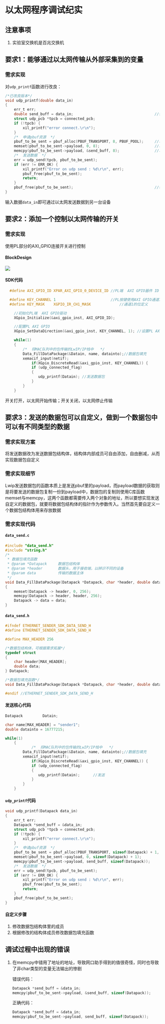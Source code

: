 # 以太网程序调试纪实

## 注意事项

1. 实验室交换机是百兆交换机

## 要求1：能够通过以太网传输从外部采集到的变量

### 需求实现

对`udp_printf`函数进行改良：

```c
/*已改良版本*/
void udp_printf(double data_in)
{
	err_t err;
	double send_buff = data_in;  									//待发送数据，改良的地方1
	struct udp_pcb *tpcb = connected_pcb;
	if (!tpcb) {
		xil_printf("error connect.\r\n");
	}
	/*  申请pbuf资源  */
	pbuf_to_be_sent = pbuf_alloc(PBUF_TRANSPORT, 8, PBUF_POOL);		//单位：字节,8字节
	memset(pbuf_to_be_sent->payload, 0, 8);							//单位：字节,8字节
	memcpy(pbuf_to_be_sent->payload, &send_buff, 8);				//单位：字节,8字节，改良的地方2
	/*  发送数据  */
	err = udp_send(tpcb, pbuf_to_be_sent);
	if (err != ERR_OK) {
		xil_printf("Error on udp send : %d\r\n", err);
		pbuf_free(pbuf_to_be_sent);
		return;
	}
	pbuf_free(pbuf_to_be_sent);  									//释放pbuf
}


```

输入数据`data_in`即可通过以太网发送数据到另一台设备

## 要求2：添加一个控制以太网传输的开关

### 需求实现

使用PL部分的AXI_GPIO连接开关进行控制

#### BlockDesign

![](https://cdn.jsdelivr.net/gh/MorisCat/PicBed/md_img/20211027194837.png)



#### SDK代码

```C
  #define AXI_GPIO_ID XPAR_AXI_GPIO_0_DEVICE_ID	//PL端  AXI GPIO器件 ID

  #define KEY_CHANNEL 1							//PL按键使用AXI GPIO通道1
  #define KEY_MASK    XGPIO_IR_CH1_MASK 			//通道1的位定义

	//初始化PL端  AXI GPIO驱动
    XGpio_Initialize(&axi_gpio_inst, AXI_GPIO_ID);

    //配置PL AXI GPIO
    XGpio_SetDataDirection(&axi_gpio_inst, KEY_CHANNEL, 1); //设置PL AXI GPIO通道1为输入

	while(1)
	{
	    /*  将MAC队列中的包传输的LwIP/IP栈中   */
        Data_FillDataPackage(&Datain, name, datainto);//数据包填充
    	xemacif_input(netif);
    	    if(XGpio_DiscreteRead(&axi_gpio_inst, KEY_CHANNEL))	{		////判断开关的电平高低
    	    if (udp_connected_flag)
    	    {
    	       udp_printf(Datain); //发送数据包
    	    }
    	}
	}

```

开关打开，以太网开始传输；开关关闭，以太网停止传输

## 要求3：发送的数据包可以自定义，做到一个数据包中可以有不同类型的数据

### 需求实现方案

将发送数据改为发送数据包结构体，结构体内部成员可自由添加，自由删减，从而实现数据包自定义

### 需求实现细节

Lwip发送数据包的函数本质上是发送pbuf里的payload，而payload数据的获取则是将要发送的数据包复制一份到payload中，数据包的复制则使用C库函数memset与memcpy，这两个函数都需要传入两个对象的地址，所以要想实现发送自定义的数据包，就要将数据包结构体的指针作为参数传入。当然首先要自定义一个数据包结构体用来存放数据

### 需求实现代码

#### `data_send.c`

```C
#include "data_send.h"
#include "string.h"
/*
 * 数据包填充函数
 * @param *Datapack     数据包结构体
 * @param *header       数据头，用于接收端，以辨识不同的设备
 * @param data          传输的数据主体
 */
void Data_FillDataPackage(Datapack *Datapack, char *header, double data)
{
    memset(Datapack -> header, 0, 256);
    memcpy(Datapack -> header, header, 256);
    Datapack -> data = data;
}
```

#### `data_send.h`

```C
#ifndef ETHERNET_SENDER_SDK_DATA_SEND_H
#define ETHERNET_SENDER_SDK_DATA_SEND_H

#define MAX_HEADER 256

/*数据包结构体，可根据需求拓展*/
typedef struct
{
    char header[MAX_HEADER];
    double data;
} Datapack;

/*数据包填充函数*/
void Data_FillDataPackage(Datapack *Datapack, char *header, double data);

#endif //ETHERNET_SENDER_SDK_DATA_SEND_H

```

#### 发送核心代码

```C
Datapack         Datain;

char name[MAX_HEADER] = "sender1";
double datainto = 16777215;

while(1)
	{
			/*  将MAC队列中的包传输的LwIP/IP栈中   */
        Data_FillDataPackage(&Datain, name, datainto);//数据包填充
    	xemacif_input(netif);
    	    if(XGpio_DiscreteRead(&axi_gpio_inst, KEY_CHANNEL))	{		//判断按键按下
    	    if (udp_connected_flag)
    	    { 
    	       udp_printf(Datain);		//发送
    	    }
    	}
	}
```

#### `udp_printf`代码

```C
void udp_printf(Datapack data_in)
{
	err_t err;
	Datapack *send_buff = &data_in;  													//待发送数据
	struct udp_pcb *tpcb = connected_pcb;
	if (!tpcb) {
		xil_printf("error connect.\r\n");
	}
	/*  申请pbuf资源  */
	pbuf_to_be_sent = pbuf_alloc(PBUF_TRANSPORT, sizeof(Datapack) + 1, PBUF_POOL);		//单位：字节
	memset(pbuf_to_be_sent->payload, 0, sizeof(Datapack) + 1);							//单位：字节
	memcpy(pbuf_to_be_sent->payload, send_buff, sizeof(Datapack));						//单位：字节
	/*  发送数据  */
	err = udp_send(tpcb, pbuf_to_be_sent);
	if (err != ERR_OK) {
		xil_printf("Error on udp send : %d\r\n", err);
		pbuf_free(pbuf_to_be_sent);
		return;
	}
	pbuf_free(pbuf_to_be_sent); 										 				//释放pbuf
}
```

#### 自定义步骤

1. 修改数据包结构体里的成员
2. 根据修改的结构体成员修改数据包填充函数

## 调试过程中出现的错误

1. 在memcpy中错用了地址的地址，导致网口助手得到的值很奇怪，同时也导致了非char类型的变量无法输出的惨剧

   错误代码：

   ```C
   Datapack *send_buff = &data_in;  	
   memcpy(pbuf_to_be_sent->payload, &send_buff, sizeof(Datapack));	
   ```

   正确代码：

   ```C
   Datapack *send_buff = &data_in;  	
   memcpy(pbuf_to_be_sent->payload, send_buff, sizeof(Datapack));	
   ```

   

